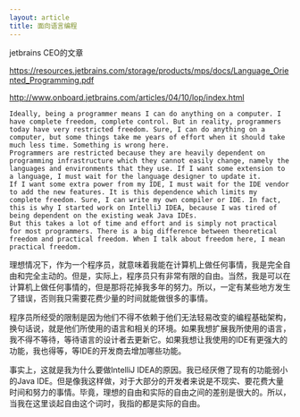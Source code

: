 ```yaml
---
layout: article
title: 面向语言编程
---
```


jetbrains CEO的文章


https://resources.jetbrains.com/storage/products/mps/docs/Language_Oriented_Programming.pdf

http://www.onboard.jetbrains.com/articles/04/10/lop/index.html



```
Ideally, being a programmer means I can do anything on a computer. I have complete freedom, complete control. But in reality, programmers today have very restricted freedom. Sure, I can do anything on a computer, but some things take me years of effort when it should take much less time. Something is wrong here.
Programmers are restricted because they are heavily dependent on programming infrastructure which they cannot easily change, namely the languages and environments that they use. If I want some extension to a language, I must wait for the language designer to update it. 
If I want some extra power from my IDE, I must wait for the IDE vendor to add the new features. It is this dependence which limits my complete freedom. Sure, I can write my own compiler or IDE. In fact, this is why I started work on IntelliJ IDEA, because I was tired of being dependent on the existing weak Java IDEs. 
But this takes a lot of time and effort and is simply not practical for most programmers. There is a big difference between theoretical freedom and practical freedom. When I talk about freedom here, I mean practical freedom.
```

理想情况下，作为一个程序员，就意味着我能在计算机上做任何事情，我是完全自由和完全主动的。但是，实际上，程序员只有非常有限的自由。当然，我是可以在计算机上做任何事情的，但是那将花掉我多年的努力。所以，一定有某些地方发生了错误，否则我只需要花费少量的时间就能做很多的事情。

程序员所经受的限制是因为他们不得不依赖于他们无法轻易改变的编程基础架构，换句话说，就是他们所使用的语言和相关的环境。如果我想扩展我所使用的语言，我不得不等待，等待语言的设计者去更新它。如果我想让我使用的IDE有更强大的功能，我也得等，等IDE的开发商去增加哪些功能。

事实上，这就是我为什么要做IntelliJ IDEA的原因。我已经厌倦了现有的功能弱小的Java IDE。但是像我这样做，对于大部分的开发者来说是不现实、要花费大量时间和努力的事情。毕竟，理想的自由和实际的自由之间的差别是很大的。所以，当我在这里谈起自由这个词时，我指的都是实际的自由。


